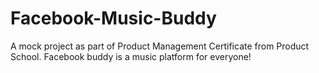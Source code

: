 # Facebook-Music-Buddy
A mock project as part of Product Management Certificate from Product School. Facebook buddy is a music platform for everyone!
